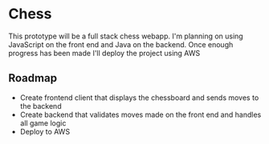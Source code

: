 # Chess

This prototype will be a full stack chess webapp.
I'm planning on using JavaScript on the front end and Java on the backend. Once enough progress has been made I'll deploy the project using AWS

## Roadmap

- Create frontend client that displays the chessboard and sends moves to the backend
- Create backend that validates moves made on the front end and handles all game logic
- Deploy to AWS
